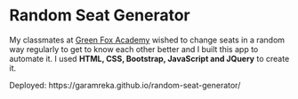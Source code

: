 <h1>Random Seat Generator</h1>
<p>My classmates at <a href="https://www.en.greenfoxacademy.com/">Green Fox Academy</a> wished to change seats in a random way regularly to get to know each other better and I built this app to automate it. I used <b>HTML, CSS, Bootstrap, JavaScript and JQuery</b> to create it.</p>
<p>Deployed: https://garamreka.github.io/random-seat-generator/</p>
